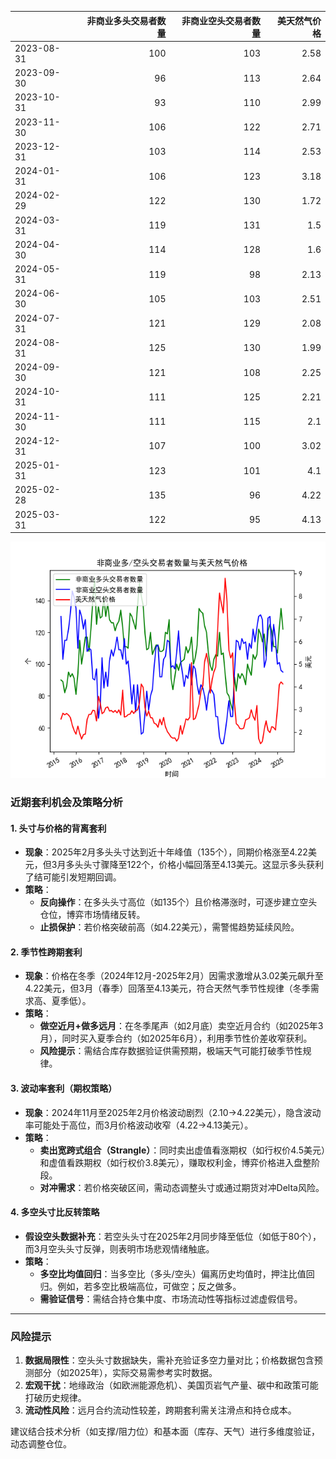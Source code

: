 |            |   非商业多头交易者数量 |   非商业空头交易者数量 |   美天然气价格 |
|:-----------|-----------------------:|-----------------------:|---------------:|
| 2023-08-31 |                    100 |                    103 |           2.58 |
| 2023-09-30 |                     96 |                    113 |           2.64 |
| 2023-10-31 |                     93 |                    110 |           2.99 |
| 2023-11-30 |                    106 |                    122 |           2.71 |
| 2023-12-31 |                    103 |                    114 |           2.53 |
| 2024-01-31 |                    106 |                    123 |           3.18 |
| 2024-02-29 |                    122 |                    130 |           1.72 |
| 2024-03-31 |                    119 |                    131 |           1.5  |
| 2024-04-30 |                    114 |                    128 |           1.6  |
| 2024-05-31 |                    119 |                     98 |           2.13 |
| 2024-06-30 |                    105 |                    103 |           2.51 |
| 2024-07-31 |                    121 |                    129 |           2.08 |
| 2024-08-31 |                    125 |                    130 |           1.99 |
| 2024-09-30 |                    121 |                    108 |           2.25 |
| 2024-10-31 |                    111 |                    125 |           2.21 |
| 2024-11-30 |                    111 |                    115 |           2.1  |
| 2024-12-31 |                    107 |                    100 |           3.02 |
| 2025-01-31 |                    123 |                    101 |           4.1  |
| 2025-02-28 |                    135 |                     96 |           4.22 |
| 2025-03-31 |                    122 |                     95 |           4.13 |

![图](NYMEX_cft.png)



### 近期套利机会及策略分析

#### 1. **头寸与价格的背离套利**
- **现象**：2025年2月多头头寸达到近十年峰值（135个），同期价格涨至4.22美元，但3月多头头寸骤降至122个，价格小幅回落至4.13美元。这显示多头获利了结可能引发短期回调。
- **策略**：
  - **反向操作**：在多头头寸高位（如135个）且价格滞涨时，可逐步建立空头仓位，博弈市场情绪反转。
  - **止损保护**：若价格突破前高（如4.22美元），需警惕趋势延续风险。

#### 2. **季节性跨期套利**
- **现象**：价格在冬季（2024年12月-2025年2月）因需求激增从3.02美元飙升至4.22美元，但3月（春季）回落至4.13美元，符合天然气季节性规律（冬季需求高、夏季低）。
- **策略**：
  - **做空近月+做多远月**：在冬季尾声（如2月底）卖空近月合约（如2025年3月），同时买入夏季合约（如2025年6月），利用季节性价差收窄获利。
  - **风险提示**：需结合库存数据验证供需预期，极端天气可能打破季节性规律。

#### 3. **波动率套利（期权策略）**
- **现象**：2024年11月至2025年2月价格波动剧烈（2.10→4.22美元），隐含波动率可能处于高位，而3月价格波动收窄（4.22→4.13美元）。
- **策略**：
  - **卖出宽跨式组合（Strangle）**：同时卖出虚值看涨期权（如行权价4.5美元）和虚值看跌期权（如行权价3.8美元），赚取权利金，博弈价格进入盘整阶段。
  - **对冲需求**：若价格突破区间，需动态调整头寸或通过期货对冲Delta风险。

#### 4. **多空头寸比反转策略**
- **假设空头数据补充**：若空头头寸在2025年2月同步降至低位（如低于80个），而3月空头头寸反弹，则表明市场悲观情绪触底。
- **策略**：
  - **多空比均值回归**：当多空比（多头/空头）偏离历史均值时，押注比值回归。例如，若多空比极端高位，可做空；反之做多。
  - **需验证信号**：需结合持仓集中度、市场流动性等指标过滤虚假信号。

---

### 风险提示
1. **数据局限性**：空头头寸数据缺失，需补充验证多空力量对比；价格数据包含预测部分（如2025年），实际交易需参考实时数据。
2. **宏观干扰**：地缘政治（如欧洲能源危机）、美国页岩气产量、碳中和政策可能打破历史规律。
3. **流动性风险**：远月合约流动性较差，跨期套利需关注滑点和持仓成本。

建议结合技术分析（如支撑/阻力位）和基本面（库存、天气）进行多维度验证，动态调整仓位。